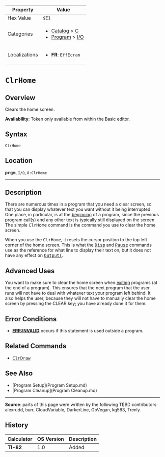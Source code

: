 | Property      | Value |
|---------------|-------|
| Hex Value     | `$E1`|
| Categories    | <ul><li>[Catalog](<../categories/Catalog.md>) > [C](<../categories/Catalog.md#C>)</li><li>[Program](<../categories/Program.md>) > [I/O](<../categories/Program.md#I/O>)</li></ul> |
| Localizations | <ul><li><b>FR</b>: `EffEcran`</li></ul> |

# `ClrHome`

## Overview
Clears the home screen.


<b>Availability</b>: Token only available from within the Basic editor.

## Syntax
`ClrHome`

## Location
<tt><kbd><b>prgm</b></kbd></tt>, `I/O`, `8:ClrHome`
<hr>

## Description

There are numerous times in a program that you need a clear screen, so that you can display whatever text you want without it being interrupted. One place, in particular, is at the [beginning](setup) of a program, since the previous program call(s) and any other text is typically still displayed on the screen. The simple <tt>ClrHome</tt> command is the command you use to clear the home screen.

When you use the <tt>ClrHome</tt>, it resets the cursor position to the top left corner of the home screen. This is what the <tt><a href="Disp.md">Disp</a></tt> and <tt><a href="Pause.md">Pause</a></tt> commands use as the reference for what line to display their text on, but it does not have any effect on <tt><a href="Output(.md">Output(</a></tt>.

## Advanced Uses

You want to make sure to clear the home screen when [exiting](cleanup) programs (at the end of a program). This ensures that the next program that the user runs will not have to deal with whatever text your program left behind. It also helps the user, because they will not have to manually clear the home screen by pressing the CLEAR key; you have already done it for them.

## Error Conditions

*   **[ERR:INVALID](errors#invalid)** occurs if this statement is used outside a program.

## Related Commands

*   <tt><a href="ClrDraw.md">ClrDraw</a></tt>

## See Also

*   [Program Setup](Program Setup.md)
*   [Program Cleanup](Program Cleanup.md)

* * *

**Source**: parts of this page were written by the following TI|BD contributors: alexrudd, burr, CloudVariable, DarkerLine, GoVegan, kg583, Trenly.

## History
| Calculator | OS Version | Description |
|------------|------------|-------------|
| <b>TI-82</b> | 1.0 | Added |


